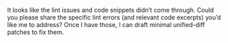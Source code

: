It looks like the lint issues and code snippets didn’t come through. Could you please share the specific lint errors (and relevant code excerpts) you’d like me to address? Once I have those, I can draft minimal unified-diff patches to fix them.